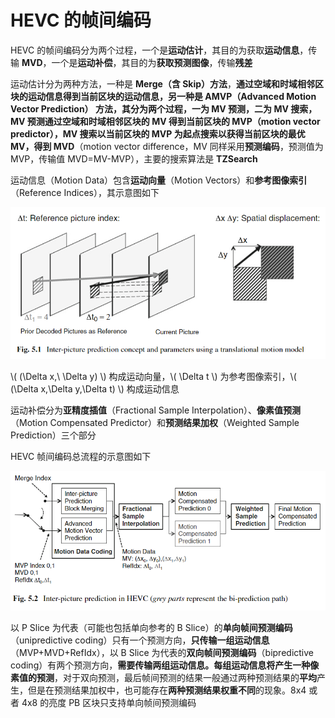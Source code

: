 # HEVC 的帧间编码

HEVC 的帧间编码分为两个过程，一个是**运动估计**，其目的为获取**运动信息**，传输 **MVD**，一个是**运动补偿**，其目的为**获取预测图像**，传输**残差**

运动估计分为两种方法，一种是 **Merge（含 Skip）方法**，**通过空域和时域相邻区块的运动信息得到当前区块的运动信息，**另一种是 **AMVP**（Advanced Motion Vector Prediction） **方法**，其分为两个过程，一为 **MV 预测**，二为 **MV 搜索，**MV 预测**通过空域和时域相邻区块的 MV 得到当前区块的 MVP**（motion vector predictor），MV 搜索**以当前区块的 MVP 为起点搜索以获得当前区块的最优 MV，得到 MVD**（motion vector difference，MV 同样采用**预测编码**，预测值为 MVP，传输值 MVD=MV-MVP），主要的搜索算法是 **TZSearch**

运动信息（Motion Data）包含**运动向量**（Motion Vectors）和**参考图像索引**（Reference Indices），其示意图如下

![4_HEVC 的帧间编码_0](<markdown_images/4_HEVC 的帧间编码_0.png>)

\\( (\Delta x,\ \Delta y) \\) 构成运动向量，\\( \Delta t \\) 为参考图像索引，\\( (\Delta x,\Delta y,\Delta t) \\) 构成运动信息

运动补偿分为**亚精度插值**（Fractional Sample Interpolation）、**像素值预测**（Motion Compensated Predictor）和**预测结果加权**（Weighted Sample Prediction）三个部分

HEVC 帧间编码总流程的示意图如下

![4_HEVC 的帧间编码_1](<markdown_images/4_HEVC 的帧间编码_1.png>)

以 P Slice 为代表（可能也包括单向参考的 B Slice）的**单向帧间预测编码**（unipredictive coding）只有一个预测方向，**只传输一组运动信息**（MVP+MVD+RefIdx），以 B Slice 为代表的**双向帧间预测编码**（bipredictive coding）有两个预测方向，**需要传输两组运动信息。每组运动信息将产生一种像素值的预测**，对于双向预测，最后帧间预测的结果一般通过两种预测结果的**平均**产生，但是在预测结果加权中，也可能存在**两种预测结果权重不同**的现象。8x4 或者 4x8 的亮度 PB 区块只支持单向帧间预测编码
